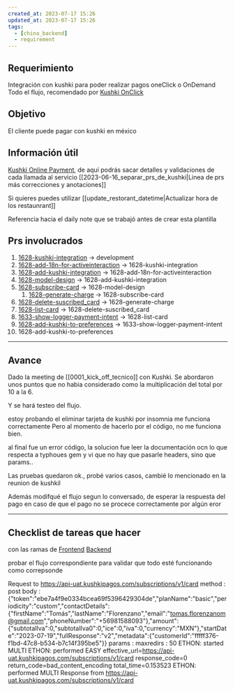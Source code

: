 ```yaml
---
created_at: 2023-07-17 15:26
updated_at: 2023-07-17 15:26
tags:
  - [china_backend]
  - requirement
---
```




## Requerimiento

Integración con kushki para poder realizar pagos oneClick o OnDemand
Todo el flujo, recomendado por [Kushki OnClick](https://docs.kushki.com/mx/one-time-payments/card/on-demand)


## Objetivo

El cliente puede pagar con kushki en méxico

## Información útil
[Kushki Online Payment](https://api-docs.kushkipagos.com/docs/online-payments/services-by-country), de aquí podrás sacar detalles y validaciones de cada llamada al servicio
[[2023-06-16_separar_prs_de_kushki|Linea de prs más correcciones y anotaciones]]

Si quieres puedes utilizar [[update_restorant_datetime|Actualizar hora de los restaunrant]]


Referencia hacia el daily note que se trabajó antes de crear esta plantilla
## Prs involucrados

1. [1628-kushki-integration](https://bitbucket.org/niusushi/china-backend/pull-requests/310) -> development
2. [1628-add-18n-for-activeinteraction](https://bitbucket.org/niusushi/china-backend/pull-requests/311) -> 1628-kushki-integration
3. [1628-add-kushki-integration](https://bitbucket.org/niusushi/china-backend/pull-requests/312) -> 1628-add-18n-for-activeinteraction
4. [1628-model-design](https://bitbucket.org/niusushi/china-backend/pull-requests/313) -> 1628-add-kushki-integration
5. [1628-subscribe-card](https://bitbucket.org/niusushi/china-backend/pull-requests/314) -> 1628-model-design
	1. [1628-generate-charge](https://bitbucket.org/niusushi/china-backend/pull-requests/315) -> 1628-subscribe-card
6. [1628-delete-suscribed_card](https://bitbucket.org/niusushi/china-backend/pull-requests/316) -> 1628-generate-charge
7. [1628-list-card](https://bitbucket.org/niusushi/china-backend/pull-requests/317) -> 1628-delete-suscribed_card
8. [1633-show-logger-payment-intent](https://bitbucket.org/niusushi/china-backend/pull-requests/319) -> 1628-list-card
9. [1628-add-kushki-to-preferences](https://bitbucket.org/niusushi/china-backend/pull-requests/320) -> 1633-show-logger-payment-intent
10. 1628-add-kushki-to-preferences



---
## Avance

Dado la meeting de [[0001_kick_off_tecnico]] con Kushki.
Se abordaron unos puntos que no habia considerado como la multiplicación del total por 10 a la 6.

Y se hará testeo del flujo.

estoy probando el eliminar tarjeta de kushki
por insomnia me funciona correctamente
Pero al momento de hacerlo por el código, no me funciona bien.

al final fue un error código, la solucion fue leer la documentación ocn lo que respecta a typhoues gem y vi que no hay que pasarle headers, sino que params..

Las pruebas quedaron ok., probé varios casos, cambié lo mencionado en la reunion de kushkil

Además modifqué el flujo segun lo conversado, de esperar la respuesta del pago en caso de que el pago no se procece correctamente por algún eror

---
## Checklist de tareas que hacer 

con las ramas de 
[Frontend](https://bitbucket.org/niusushi/china-delivery/branch/kushki-integration)
[Backend](https://bitbucket.org/niusushi/china-backend/pull-requests/320)

probar el flujo correspondiente para validar que todo esté funcionando como correpsonde



Request to https://api-uat.kushkipagos.com/subscriptions/v1/card
method     : post
body       : {"token":"ebe7a4f9e0334bcea69f5396429304de","planName":"basic","periodicity":"custom","contactDetails":{"firstName":"Tomás","lastName":"Florenzano","email":"tomas.florenzanom@gmail.com","phoneNumber":"+56981588093"},"amount":{"subtotalIva":0,"subtotalIva0":0,"ice":0,"iva":0,"currency":"MXN"},"startDate":"2023-07-19","fullResponse":"v2","metadata":{"customerId":"fffff376-f1bd-47c8-b534-b7c14f395be5"}}
params     : 
maxredirs  : 50
ETHON: started MULTI
ETHON:         performed EASY effective_url=https://api-uat.kushkipagos.com/subscriptions/v1/card response_code=0 return_code=bad_content_encoding total_time=0.153523
ETHON: performed MULTI
Response from https://api-uat.kushkipagos.com/subscriptions/v1/card
